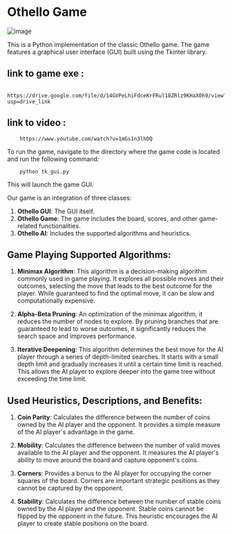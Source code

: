 # Othello Game

![image](https://github.com/Shehab37/othello_game/assets/20583611/46f4f486-5f81-4389-a344-c5e449a7c63a)


This is a Python implementation of the classic Othello game. The game features a graphical user interface (GUI) built using the Tkinter library.

## link to game exe :

        https://drive.google.com/file/d/14GVPeLhiFdceKrFRul18ZRlz9KHaX0h9/view?usp=drive_link
        
## link to video :

        https://www.youtube.com/watch?v=1mGs1n3lhDQ

To run the game, navigate to the directory where the game code is located and run the following command:

        python tk_gui.py

This will launch the game GUI.

Our game is an integration of three classes:

1. **Othello GUI**: The GUI itself.
2. **Othello Game**: The game includes the board, scores, and other game-related functionalities.
3. **Othello AI**: Includes the supported algorithms and heuristics.

## Game Playing Supported Algorithms:

1. **Minimax Algorithm**: This algorithm is a decision-making algorithm commonly used in game playing. It explores all possible moves and their outcomes, selecting the move that leads to the best outcome for the player. While guaranteed to find the optimal move, it can be slow and computationally expensive.

2. **Alpha-Beta Pruning**: An optimization of the minimax algorithm, it reduces the number of nodes to explore. By pruning branches that are guaranteed to lead to worse outcomes, it significantly reduces the search space and improves performance.

3. **Iterative Deepening**: This algorithm determines the best move for the AI player through a series of depth-limited searches. It starts with a small depth limit and gradually increases it until a certain time limit is reached. This allows the AI player to explore deeper into the game tree without exceeding the time limit.

## Used Heuristics, Descriptions, and Benefits:

1. **Coin Parity**: Calculates the difference between the number of coins owned by the AI player and the opponent. It provides a simple measure of the AI player's advantage in the game.

2. **Mobility**: Calculates the difference between the number of valid moves available to the AI player and the opponent. It measures the AI player's ability to move around the board and capture opponent's coins.

3. **Corners**: Provides a bonus to the AI player for occupying the corner squares of the board. Corners are important strategic positions as they cannot be captured by the opponent.

4. **Stability**: Calculates the difference between the number of stable coins owned by the AI player and the opponent. Stable coins cannot be flipped by the opponent in the future. This heuristic encourages the AI player to create stable positions on the board.
